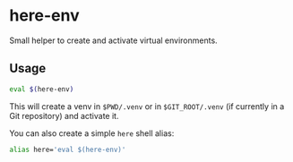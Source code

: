 # here-env

Small helper to create and activate virtual environments.

## Usage

```sh
eval $(here-env)
```

This will create a venv in `$PWD/.venv` or in `$GIT_ROOT/.venv` (if currently
in a Git repository) and activate it.

You can also create a simple `here` shell alias:

```sh
alias here='eval $(here-env)'
```
